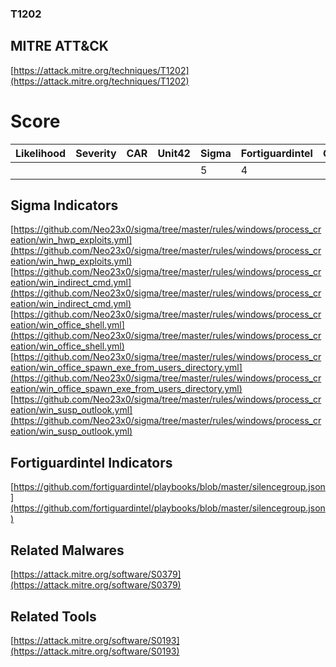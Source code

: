 
### T1202
## MITRE ATT&CK
[https://attack.mitre.org/techniques/T1202](https://attack.mitre.org/techniques/T1202)

# Score

| Likelihood | Severity | CAR | Unit42 | Sigma | Fortiguardintel | Groups | Malwares | Tools |
| ---------- | -------- | --- | ------ | ----- | --------------- | ---  | --- | --- |
 |   |   |   |   | 5 | 4 |   | 1 | 1 |



## Sigma Indicators

[https://github.com/Neo23x0/sigma/tree/master/rules/windows/process_creation/win_hwp_exploits.yml](https://github.com/Neo23x0/sigma/tree/master/rules/windows/process_creation/win_hwp_exploits.yml)
[https://github.com/Neo23x0/sigma/tree/master/rules/windows/process_creation/win_indirect_cmd.yml](https://github.com/Neo23x0/sigma/tree/master/rules/windows/process_creation/win_indirect_cmd.yml)
[https://github.com/Neo23x0/sigma/tree/master/rules/windows/process_creation/win_office_shell.yml](https://github.com/Neo23x0/sigma/tree/master/rules/windows/process_creation/win_office_shell.yml)
[https://github.com/Neo23x0/sigma/tree/master/rules/windows/process_creation/win_office_spawn_exe_from_users_directory.yml](https://github.com/Neo23x0/sigma/tree/master/rules/windows/process_creation/win_office_spawn_exe_from_users_directory.yml)
[https://github.com/Neo23x0/sigma/tree/master/rules/windows/process_creation/win_susp_outlook.yml](https://github.com/Neo23x0/sigma/tree/master/rules/windows/process_creation/win_susp_outlook.yml)
[]()


## Fortiguardintel Indicators

[https://github.com/fortiguardintel/playbooks/blob/master/silencegroup.json](https://github.com/fortiguardintel/playbooks/blob/master/silencegroup.json)
[]()


## Related Malwares

[https://attack.mitre.org/software/S0379](https://attack.mitre.org/software/S0379)
[]()


## Related Tools

[https://attack.mitre.org/software/S0193](https://attack.mitre.org/software/S0193)
[]()
